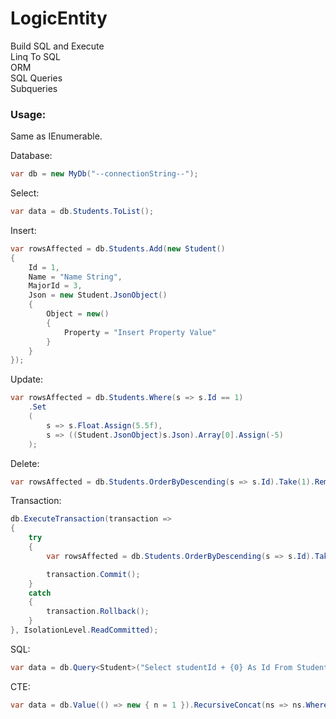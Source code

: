 # LogicEntity
Build SQL and Execute  
Linq To SQL  
ORM  
SQL Queries  
Subqueries  

### Usage:
Same as IEnumerable.

Database:
```C#
var db = new MyDb("--connectionString--");
```

Select:

```C#
var data = db.Students.ToList();
```

Insert:

```C#
var rowsAffected = db.Students.Add(new Student()
{
    Id = 1,
    Name = "Name String",
    MajorId = 3,
    Json = new Student.JsonObject()
    {
        Object = new()
        {
            Property = "Insert Property Value"
        }
    }
});
```

Update:

```C#
var rowsAffected = db.Students.Where(s => s.Id == 1)
    .Set
    (
        s => s.Float.Assign(5.5f),
        s => ((Student.JsonObject)s.Json).Array[0].Assign(-5)
    );
```

Delete:

```C#
var rowsAffected = db.Students.OrderByDescending(s => s.Id).Take(1).Remove();
```

Transaction:
```C#
db.ExecuteTransaction(transaction =>
{
    try
    {
        var rowsAffected = db.Students.OrderByDescending(s => s.Id).Take(1).Remove();

        transaction.Commit();
    }
    catch
    {
        transaction.Rollback();
    }
}, IsolationLevel.ReadCommitted);
```

SQL:

```C#
var data = db.Query<Student>("Select studentId + {0} As Id From Student Limit 10", 1).ToList();
```

CTE:
```C#
var data = db.Value(() => new { n = 1 }).RecursiveConcat(ns => ns.Where(s => s.n < 20).Select(s => new { n = s.n + 1 })).Take(20).ToList();
```


